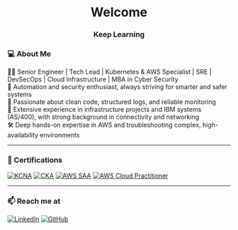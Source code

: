 <h1 align="center">Welcome</h1>
<h3 align="center">Keep Learning</h3>

### 💻 About Me

👨‍💻 Senior Engineer | Tech Lead | Kubernetes & AWS Specialist | SRE | DevSecOps | Cloud Infrastructure | MBA in Cyber Security  
🔐 Automation and security enthusiast, always striving for smarter and safer systems  
🧼 Passionate about clean code, structured logs, and reliable monitoring  
🧠 Extensive experience in infrastructure projects and IBM systems (AS/400), with strong background in connectivity and networking  
🛠️ Deep hands-on expertise in AWS and troubleshooting complex, high-availability environments  

---

### 🏅 Certifications

[![KCNA](https://img.shields.io/badge/KCNA-Certified-blue?logo=kubernetes)](https://www.credly.com/badges/SEU-KCNA-LINK) 
[![CKA](https://img.shields.io/badge/CKA-Certified-blueviolet?logo=kubernetes)](https://www.credly.com/earner/earned/badge/092885ca-6116-499b-bd85-bc30b98b5a62)
[![AWS SAA](https://img.shields.io/badge/AWS-Solutions_Architect_Associate-orange?logo=amazon-aws)]([https://www.credly.com/badges/SEU-SAA-LINK](https://www.credly.com/earner/earned/badge/d38addc3-6eb6-4e47-9336-170b5332deb0))
[![AWS Cloud Practitioner](https://img.shields.io/badge/AWS-Cloud_Practitioner-yellow?logo=amazon-aws)]([https://www.credly.com/badges/SEU-CLF-LINK](https://www.credly.com/earner/earned/badge/30af3cd3-d614-4c49-b785-bdfcfa33a8d5))


---
### 📫 Reach me at

[![LinkedIn](https://img.shields.io/badge/LinkedIn-blue?logo=linkedin&style=for-the-badge)](https://www.linkedin.com/in/alexandrelobaczewskigarcia/)
[![GitHub](https://img.shields.io/badge/GitHub-000?logo=github&style=for-the-badge)](https://github.com/lobaczewski)

